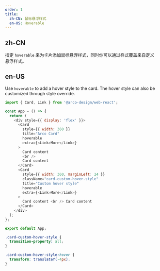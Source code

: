 ```yaml
---
order: 1
title: 
  zh-CN: 鼠标悬浮样式
  en-US: Hoverable
---
```


## zh-CN

指定 `hoverable` 来为卡片添加鼠标悬浮样式，同时你可以通过样式覆盖来自定义悬浮样式。

## en-US

Use `hoverable` to add a hover style to the card. The hover style can also be customized through style override.

```js
import { Card, Link } from '@arco-design/web-react';

const App = () => {
  return (
    <div style={{ display: 'flex' }}>
      <Card
        style={{ width: 360 }}
        title="Arco Card"
        hoverable
        extra={<Link>More</Link>}
      >
        Card content
        <br />
        Card content
      </Card>
      <Card
        style={{ width: 360, marginLeft: 24 }}
        className="card-custom-hover-style"
        title="Custom hover style"
        hoverable
        extra={<Link>More</Link>}
      >
        Card content <br /> Card content
      </Card>
    </div>
  );
};

export default App;
```

```css
.card-custom-hover-style {
  transition-property: all;
}

.card-custom-hover-style:hover {
  transform: translateY(-4px);
}
```
